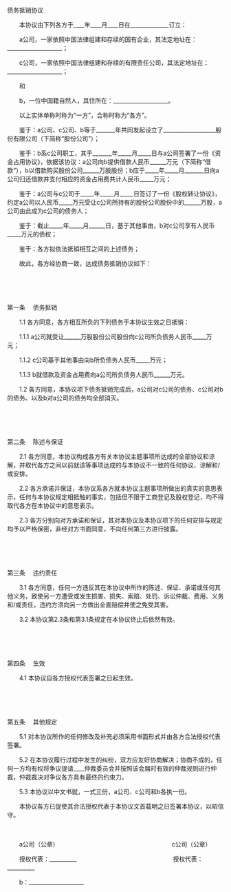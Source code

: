 



债务抵销协议



 

　　本协议由下列各方于____年____月____日在______________订立：

　　a公司，一家依照中国法律组建和存续的国有企业，其法定地址在：____________________；

　　c公司，一家依照中国法律组建和存续的有限责任公司，其法定地址在：____________________；

　　和

　　b，一位中国籍自然人，其住所在：____________________。

　　以上实体单称时称为“一方”，合称时称为“各方”。

　　鉴于：a公司、c公司、b等于_______年共同发起设立了___________________股份有限公司（下简称“股份公司”）；

　　鉴于：b系c公司职工，其于_______年_____月_____日与a公司签署了一份《资金占用协议》，依据该协议：a公司向b提供借款人民币______万元（下简称“借款”），b以借款购买股份公司______万股股份；b应于_____年_____月_______日向a公司归还借款并支付相应的资金占用费共计人民币_____万元；

　　鉴于：a公司与c公司于_____年_____月_____日签订了一份《股权转让协议》，约定a公司以人民币_____万元受让c公司所持有的股份公司股份中的______万股，a公司由此成为c公司的债务人；

　　鉴于：截止_____年_____月______日，基于其他事由，b对c公司享有人民币_____万元的债权；

　　鉴于：各方拟依法抵销相互之间的上述债务；

　　故此，各方经协商一致，达成债务抵销协议如下：

　　

　　

第一条
　债务抵销

　　1.1 各方同意，各方相互所负的下列债务于本协议生效之日抵销：

　　1.1.1 a公司就受让______万股股份公司股份向c公司所负债务人民币_____万元；

　　1.1.2 c公司基于其他事由向b所负债务人民币_____万元；

　　1.1.3 b就借款及资金占用费向a公司所负债务人民币______万元。

　　1.2 各方同意，本协议项下债务抵销完成后，a公司对c公司的债务、c公司对b的债务、以及b对a公司的债务均全部消灭。

　　

　　

第二条
　陈述与保证

　　2.1 各方同意，本协议构成各方有关本协议主题事项所达成的全部协议和谅解，并取代各方之间以前就该等事项达成的与本协议不一致的任何协议、谅解和/或安排。

　　2.2 各方承诺并保证，本协议系各方就本协议主题事项所做出的真实的意思表示，任何与本协议规定相抵触的事实，包括但不限于工商登记及股权登记，均不得取代各方在本协议中的意思表示。

　　2.3 各方分别向对方承诺和保证，其对本协议及本协议项下的任何安排与规定均予以严格保密，非经对方书面同意，不向任何第三方进行披露。

　　

　　

第三条
　违约责任

　　3.1 各方同意，任何一方违反其在本协议中所作的陈述、保证、承诺或任何其他义务，致使另一方遭受或发生损害、损失、索赔、处罚、诉讼仲裁、费用、义务和/或责任，违约方须向另一方做出全面赔偿并使之免受其害。

　　3.2 本协议第2.3条和第3.1条规定在本协议终止后依然有效。

　　

　　

第四条
　生效

　　4.1 本协议自各方授权代表签署之日起生效。

　　

　　

第五条
　其他规定

　　5.1 对本协议所作的任何修改及补充必须采用书面形式并由各方合法授权代表签署。

　　5.2 在本协议履行过程中发生的纠纷，双方应友好协商解决；协商不成的，任何一方均有权将争议提请____仲裁委员会并按照该会届时有效的仲裁规则进行仲裁，仲裁裁决对争议各方具有最终的约束力。

　　5.3 本协议以中文书就，一式三份，a公司、c公司和b各执一份。

　　本协议各方已促使其合法授权代表于本协议文首载明之日签署本协议，以昭信守。　　

　　

　　a公司（公章）　　　　　　　　　　　　　　　　　　　 c公司（公章）

　　授权代表：__________　　　　　　　　　　　　　　　　授权代表：__________　　

　　b：____________________

　　